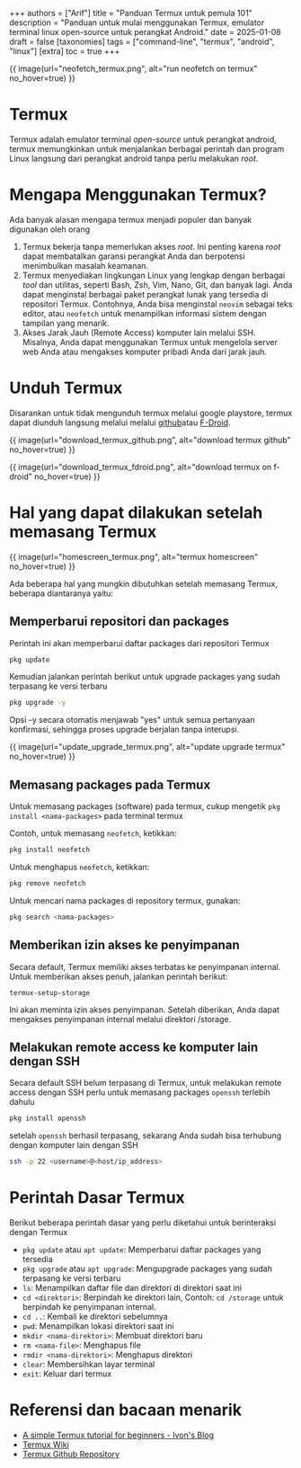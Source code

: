 +++
authors = ["Arif"]
title = "Panduan Termux untuk pemula 101"
description = "Panduan untuk mulai menggunakan Termux, emulator terminal linux open-source untuk perangkat Android."
date = 2025-01-08
draft = false
[taxonomies]
tags = ["command-line", "termux", "android", "linux"]
[extra]
toc = true
+++

{{ image(url="neofetch_termux.png", alt="run neofetch on termux" no_hover=true) }}

# Termux
Termux adalah emulator terminal *open-source* untuk perangkat android, termux memungkinkan untuk menjalankan berbagai perintah dan program Linux langsung dari perangkat android tanpa perlu melakukan *root*.

# Mengapa Menggunakan Termux?
Ada banyak alasan mengapa termux menjadi populer dan banyak digunakan oleh orang
1. Termux bekerja tanpa memerlukan akses *root*. Ini penting karena *root* dapat membatalkan garansi perangkat Anda dan berpotensi menimbulkan masalah keamanan.
2. Termux menyediakan lingkungan Linux yang lengkap dengan berbagai *tool* dan utilitas, seperti Bash, Zsh, Vim, Nano, Git, dan banyak lagi. Anda dapat menginstal berbagai paket perangkat lunak yang tersedia di repositori Termux. Contohnya, Anda bisa menginstal `neovim` sebagai teks editor, atau `neofetch` untuk menampilkan informasi sistem dengan tampilan yang menarik.
3. Akses Jarak Jauh (Remote Access) komputer lain melalui SSH. Misalnya, Anda dapat menggunakan Termux untuk mengelola server web Anda atau mengakses komputer pribadi Anda dari jarak jauh.

# Unduh Termux
Disarankan untuk tidak mengunduh termux melalui google playstore, termux dapat diunduh langsung melalui melalui [github](https://github.com/termux/termux-app/releases)atau [F-Droid](https://f-droid.org/en/packages/com.termux/).


{{ image(url="download_termux_github.png", alt="download termux github" no_hover=true) }}

{{ image(url="download_termux_fdroid.png", alt="download termux on f-droid" no_hover=true) }}

# Hal yang dapat dilakukan setelah memasang Termux
{{ image(url="homescreen_termux.png", alt="termux homescreen" no_hover=true) }}

Ada beberapa hal yang mungkin dibutuhkan setelah memasang Termux, beberapa diantaranya yaitu: 

## Memperbarui repositori dan packages
Perintah ini akan memperbarui daftar packages dari repositori Termux
```bash
pkg update
```
Kemudian jalankan perintah berikut untuk upgrade packages yang sudah terpasang ke versi terbaru
```bash
pkg upgrade -y
```
Opsi -y secara otomatis menjawab "yes" untuk semua pertanyaan konfirmasi, sehingga proses upgrade berjalan tanpa interupsi.

{{ image(url="update_upgrade_termux.png", alt="update upgrade termux" no_hover=true) }}

## Memasang packages pada Termux
Untuk memasang packages (software) pada termux, cukup mengetik `pkg install <nama-packages>` pada terminal termux

Contoh, untuk memasang `neofetch`, ketikkan:
```bash
pkg install neofetch
```

Untuk menghapus `neofetch`, ketikkan:
```bash
pkg remove neofetch
```

Untuk mencari nama packages di repository termux, gunakan:
```bash
pkg search <nama-packages>
```

## Memberikan izin akses ke penyimpanan 
Secara default, Termux memiliki akses terbatas ke penyimpanan internal. Untuk memberikan akses penuh, jalankan perintah berikut:
```
termux-setup-storage
```
Ini akan meminta izin akses penyimpanan. Setelah diberikan, Anda dapat mengakses penyimpanan internal melalui direktori /storage.

## Melakukan remote access ke komputer lain dengan SSH
Secara default SSH belum terpasang di Termux, untuk melakukan remote access dengan SSH perlu untuk memasang packages `openssh` terlebih dahulu
```bash
pkg install openssh
```

setelah `openssh` berhasil terpasang, sekarang Anda sudah bisa terhubung dengan komputer lain dengan SSH
```bash
ssh -p 22 <username>@<host/ip_address>
```

# Perintah Dasar Termux
Berikut beberapa perintah dasar yang perlu diketahui untuk berinteraksi dengan Termux
- `pkg update` atau `apt update`: Memperbarui daftar packages yang tersedia
- `pkg upgrade` atau `apt upgrade`: Mengupgrade packages yang sudah terpasang ke versi terbaru
- `ls`: Menampilkan daftar file dan direktori di direktori saat ini
- `cd <direktori>`: Berpindah ke direktori lain, Contoh: `cd /storage` untuk berpindah ke penyimpanan internal.
- `cd ..`: Kembali ke direktori sebelumnya
- `pwd`: Menampilkan lokasi direktori saat ini
- `mkdir <nama-direktori>`: Membuat direktori baru
- `rm <nama-file>`: Menghapus file
- `rmdir <nama-direktori>`: Menghapus direktori
- `clear`: Membersihkan layar terminal
- `exit`: Keluar dari termux

# Referensi dan bacaan menarik
- <a class="external" href="https://ivonblog.com/en-us/posts/how-to-use-termux/" target="_blank">A simple Termux tutorial for beginners - Ivon's Blog</a> <br>
- <a class="external" href="https://wiki.termux.com/wiki/" target="_blank">Termux Wiki</a> <br>
- <a class="external" href="https://github.com/termux/termux-app" target="_blank">Termux Github Repository</a> <br>